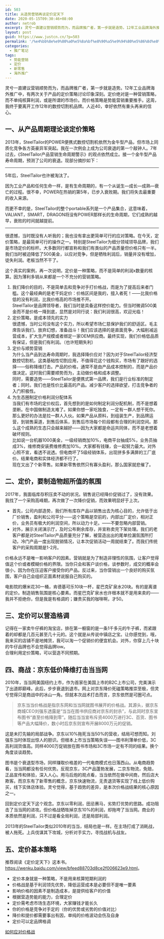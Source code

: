 ```yaml
---
id: 503
title: 从造势营销再谈定价定天下
date: 2020-05-15T09:30:46+08:00
author: netrob
excerpt: 灵兮一直建议营销顺势而为，而品牌推广者，第一步就是造势。12年工业品牌海外推广中，有两次关于产品的定价策略讨论印象深刻。定价绝对是一种营销策略，而不单纯核算利润，或是所谓的市场价。而价格策略是势能营销重要推手。这周，我终于要离开工作12年的数控切割机品牌。人近40，幸好依然有重头再来的信心。
layout: post
guid: https://www.justcn.cn/?p=503
permalink: '/%e4%bb%8e%e9%80%a0%e5%8a%bf%e8%90%a5%e9%94%80%e5%86%8d%e8%b0%88%e5%ae%9a%e4%bb%b7%e5%ae%9a%e5%a4%a9%e4%b8%8b/'
categories:
  - 推广笔记
tags:
  - 势能营销
  - 定价
  - 新零售
  - 海外推广
---
```

 

灵兮一直建议营销顺势而为，而品牌推广者，第一步就是造势。12年工业品牌海外推广中，有两次关于产品的定价策略讨论印象深刻。定价绝对是一种营销策略，而不单纯核算利润，或是所谓的市场价。而价格策略是势能营销重要推手。这周，我终于要离开工作12年的数控切割机品牌。人近40，幸好依然有重头再来的信心。

## 一、从产品周期理论谈定价策略

2013年，SteelTailor的POWER便携式数控切割机依然为金牛型产品，但市场上同质化竞争各方英豪异军突起。我在一次例会上成为公司衰退的第一个敲钟人。7年过去，《SteelTailor产品营销生命周期警示》的观点依然成立。接一个金牛型产品寿命周期，预测了公司的衰退。现部分摘抄如下：

<hr class="wp-block-separator" />

5年后，SteelTailor也许被淘汰了。

因为工业产品和任何生命一样，是有生命周期的，有一个从诞生—成长—成熟—衰亡的过程。很不幸，POWER在热销的第5年，已步入衰败期。我们将失去最重要的收入来源。

而更不幸的是，SteelTailor的整个portable系列是一个产品集合，这意味着，VALIANT，SMART，DRAGON将没有POWER那样长的生命周期，它们成熟的越早，衰败的时间就越提前。

<hr class="wp-block-separator" />

很遗憾，当时既没有人听我的；我也没有拿出更简单可行的应对策略。在今天，定价策略，是最简单可行的操作之一。特别是SteelTailor为细分领域领导品牌，我们是市场定价的标杆。大多数同行都宣称和我们有类似的产品质量但价格只有一半。我们当时被迫降低了500美金，以应对竞争，但是牺牲利润后，销量并没有增加，徒失利润。老板当然不干了。

这个真实的案例，再一次说明，定价是一种策略，而不是简单的利润x数量的核算。因为薄利多销从来都是一个不充分的营销策略。

  1. 我们降价的目的，不是简单去和竞争对手打价格战，而是为了提高后来者门槛。这个最经典的是老干妈定价：价格区间是我的，擅入者死！——比我价格低的没有利润，比我价格高的市场推不开。  
    SteelTailor是品牌领导者，我们当时是具备这样控价能力。但当时微调500美金而不是价格一降到底，显然是对同行说：我们利润很高，欢迎光临！
  2. 定价策略，是成本领先的实力  
    很遗憾，当时公司没有这个实力，所以希望市场仁慈保护我们的舒适区。毛主席告诉我们，放弃幻想，准备战斗！我们应该选择的是直面竞争，大幅削减运营成本，扩大生产规模或者绑定一家OEM供应商。最终实现，我们价格低品质有保证，但是我们有利润。（也许短期失利）
  3. 定价与顺势营销  
    为什么当产品到达寿命周期时，我选择降价应对？因为对于SteelTailor经济型数控切割机，这类基础性切割应用，不值得花这个钱购买，市场有了跟好的选择——俗称降维打击。产品的价格，通常不是由产品成本控制的，而是产品价值决定。这时我们需要顺势而为，主动做价格和成本调整。  
    同时，需要造势——SteelTailor是便携式第一品牌，我们是行业标准的制定者；同时。我们也是性价比最高的产品。减少客户的选择欲望，打击竞争者的入门积极性。
  4. 为生态圈制定价格利润分配体系  
    当我们有市场的定价权后，首先想到的是如何制定利润分配机制，而不是想着垄断。在中国做制造太难了。如果你想一家吃独食，一定有一群人想干死你。那么更好的办法是拉一群人入伙。如果产品从原料，到组装生产，到品牌运营，到销售渠道，到售后体系，到售后市场每个阶段都有合理的利润空间。那么这个成熟的生态只会越来越好——因为大家都是命运共同体，而不是老想着破坏规则。  
    比如说一台机器1000美金，一级经销商加10%，电商平台抽成5%，业务员抽成3%，维修商安装费维修费加10%。大家都有钱赚，会一起努力最大。对外心照不宣，看透不说透。但电商坏了5级经销体系，出现拼多多满屏的工厂底价。结果电商和实体经济都不行了。  
    现在又出了个新零售。如果新零售依然只有寡头盈利，那么国家就悲催了。

## 二、定价，要制造物超所值的氛围

2017年，我面临库存积压卖不动的状况。销售说已经降价促销过了，没有效果。我找了一个采购高峰期，再次做了一次降价促销，而效果明显好于上次。

  * 首先，公司内部造势，我们所有库存产品以销售出去为核心目的，允许低于出厂价销售，盈利和公司平分——这个策略是空前的，内部出厂定价，相对正价，业务员有极大的利润空间，所以动力十足。——不要忽略内部营销。
  * 对外，展示关闭演示厅，及时公布剩余库存，并宣称卖完下架处理。我们的老客户都是对SteelTailor产品质量充分了解，被营造出出的尾单捡漏氛围所打动，冷门产品一度出现脱销情况，让本次促销活动一周就结束了。而我们传统客户的采购周期是1-2月。

价格永远不是唯一影响客户的因素。营销就是为了制造非理性的氛围，让客户觉得值这个价或者模糊价格的界限。当你只会和客户谈价格，谈参数时，成交的概率会很小，因为你在压迫客户接受你的产品。反过来，当你营销出一个良好的购买氛围，客户自己会组织正面素材说服自己购买的。

电影院的爆米花30一桶，肯德基可乐10块一杯，星巴克矿泉水20块。有的是离谱的定价。制造销售氛围是核心要素。而星巴克矿泉水也许根本就不是用来卖的——我并不拒绝你，但是我是有格调的；嫌贵买我的咖啡啊，才50。

## 三、定价可以营造格调

记得在一家卖牛仔裤的淘宝店，排在第一橱窗的是一条1千多元的牛子裤，而紧跟着的却都是几百元甚至几十元的。这个就是从传说中镇店之宝。让你感觉到，哦，我来买的店铺不是地摊货，我可以淘一个促销价的便宜机会。对外，你穿上几十块的牛仔品牌也不会觉得品牌low。  
合理利用定价策略，可以营造不同预期。

## 四、商战：京东低价降维打击当当网

2010年，当当网美国纽约上市，作为首家在美国上市的B2C上市公司，完美演示了出道即巅峰。此后，步步衰退到退市。网上对京东降价死磕策略推崇至极，但灵兮觉得只是商战中的冰山一角。但就本次战术打击而言，京东依然是可圈可点。

<blockquote class="wp-block-quote">
  <p>
    京东当当价格战是指京东网和当当网就图书展开的价格战。其源头，据京东商城CEO刘强东透露是“当当在图书供应商对京东的封杀”，与此同时京东宣布图书“直至价格降到零”。随后当当宣布斥资4000万进行3C、百货、图书等产品大幅降价，数小时后京东则宣布开展8000万元的促销。
  </p>
</blockquote>

这是未打先输的局部战争。京东以10%拖死当当50%的营收，结局可想而知。刘强东当时体现出惊人的胆识。但根本上市当当策略失误——图书利薄单价低，3C高利润货值高。同样4000万促销放在图书市场和3C市场一定有不同的结果。换个角度谈谈趋势。

图书是个衰退型市场，同样赚取价格差的一代电商模式也日落西山。从电商趋势看，当当网都没有任何优势。反观京东，3C产品蓬勃发展，二京东物流，免赔，正品宣传和体验，深入人心。用马后炮的观点看，当当依然在做中间商，然后店大欺客。而京东有了新零售的概念，京东快速物流，无责退货等实现了线上低价购买，线下实体店体验。灵兮觉得，基于趋势的差异，是本次价格战结果的核心原因之一。

回到定价定天下这个观念。京东以零利润，田忌赛马，劣势打优势的思路。成功阻击了当当网的进攻。但价格战牺牲掉京东10%的利润，却拖垮了当当网。商业的本质依然是利润，只不过是看全局利润，还是局部利润。

2013年的SteelTailor类似2010年的当当，结局也是一样。在主场打成了消耗战，被人拖死。上兵伐谋其下攻城，分析对手实力，寻找战机与战友。

## 五、定价基本策略

推荐阅读《定价定天下》这本书。<https://wenku.baidu.com/view/bfeed88703d8ce2f006623e9.html>。

  * 定价本身就是一种策略，不是用来核算短期利润的
  * 价格战是基于利润领先优势，降低运营成本是必要但不是唯一要素
  * 影响价格的因素不是制造成本，是提供给客户的价值
  * 根据营造势能的能力，合理定价
  * 定价需考虑市场生态环境，大家赚钱才能长久
  * 你的价格是竞争对手定的（你的优势或劣势的价值对比）
  * 降价和提价都需要事出有因，单纯的价格波动会伤及自身
  * 定价可以定品牌格调

[如何应对价格战](https://www.justcn.cn/%e5%a6%82%e4%bd%95%e5%ba%94%e5%af%b9%e4%bb%b7%e6%a0%bc%e6%88%98/)